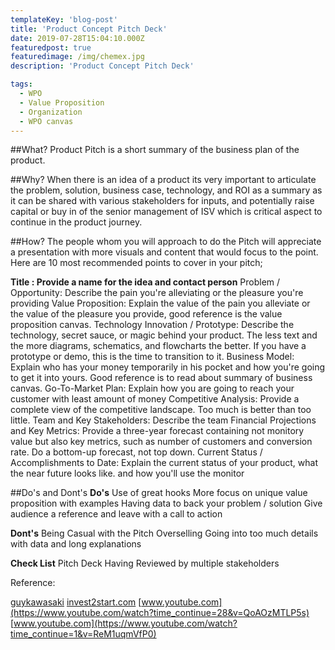 ```yaml
---
templateKey: 'blog-post'
title: 'Product Concept Pitch Deck'
date: 2019-07-28T15:04:10.000Z
featuredpost: true
featuredimage: /img/chemex.jpg
description: 'Product Concept Pitch Deck'

tags:
  - WPO
  - Value Proposition
  - Organization
  - WPO canvas
---
```


##What?
Product Pitch is a short summary of the business plan of the product.



##Why? 
When there is an idea of a product its very important to articulate the problem, solution, business case, technology, and ROI as a summary as it can be shared with various stakeholders for inputs, and potentially raise capital or buy in of the senior management of ISV which is critical aspect to continue in the product journey.

 

##How? 
The people whom you will approach to do the Pitch will appreciate a presentation with more visuals and content that would focus to the point. Here are 10 most recommended points to cover in your pitch;



**Title : Provide a name for the idea and contact person**
Problem / Opportunity: Describe the pain you're alleviating or the pleasure you're providing
Value Proposition: Explain the value of the pain you alleviate or the value of the pleasure you provide, good reference is the value proposition canvas.
Technology Innovation / Prototype: Describe the technology, secret sauce, or magic behind your product. The less text and the more diagrams, schematics, and flowcharts the better. If you have a prototype or demo, this is the time to transition to it.
Business Model: Explain who has your money temporarily in his pocket and how you're going to get it into yours. Good reference is to read about summary of business canvas.
Go-To-Market Plan: Explain how you are going to reach your customer with least amount of money
Competitive Analysis: Provide a complete view of the competitive landscape. Too much is better than too little.
Team and Key Stakeholders: Describe the team
Financial Projections and Key Metrics: Provide a three-year forecast containing not monitory value but also key metrics, such as number of customers and conversion rate. Do a bottom-up forecast, not top down.
Current Status / Accomplishments to Date: Explain the current status of your product, what the near future looks like. and how you'll use the monitor


##Do's and Dont's
**Do's**
Use of great hooks
More focus on unique value proposition with examples
Having data to back your problem / solution
Give audience a reference and leave with a call to action


**Dont's**
Being Casual with the Pitch
Overselling
Going into too much details with data and long explanations


**Check List**
Pitch Deck
Having Reviewed by multiple stakeholders


Reference:

[guykawasaki](https://guykawasaki.com/the-only-10-slides-you-need-in-your-pitch/)
[invest2start.com](https://invest2start.com/blog/pitch-deck-complete-guide-pitch-presentation/)
[www.youtube.com](https://www.youtube.com/watch?time_continue=28&v=QoAOzMTLP5s)
[www.youtube.com](https://www.youtube.com/watch?time_continue=1&v=ReM1uqmVfP0)




